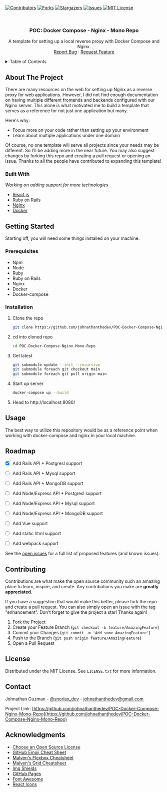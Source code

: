 <div id="top"></div>
<!--
*** Thanks for checking out the Best-README-Template. If you have a suggestion
*** that would make this better, please fork the repo and create a pull request
*** or simply open an issue with the tag "enhancement".
*** Don't forget to give the project a star!
*** Thanks again! Now go create something AMAZING! :D
-->



<!-- PROJECT SHIELDS -->
<!--
*** I'm using markdown "reference style" links for readability.
*** Reference links are enclosed in brackets [ ] instead of parentheses ( ).
*** See the bottom of this document for the declaration of the reference variables
*** for contributors-url, forks-url, etc. This is an optional, concise syntax you may use.
*** https://www.markdownguide.org/basic-syntax/#reference-style-links
-->
[![Contributors][contributors-shield]][contributors-url]
[![Forks][forks-shield]][forks-url]
[![Stargazers][stars-shield]][stars-url]
[![Issues][issues-shield]][issues-url]
[![MIT License][license-shield]][license-url]


<!-- PROJECT LOGO -->
<br />
<div align="center">
<!--   <a href="https://github.com/othneildrew/Best-README-Template">
    <img src="images/logo.png" alt="Logo" width="80" height="80">
  </a> -->

  <h3 align="center">POC: Docker Compose - Nginx - Mono Repo</h3>

  <p align="center">
    A template for setting up a local reverse proxy with Docker Compose and Nginx.
    <br />
    <a href="https://github.com/johnathanthedev/POC-Docker-Compose-Nginx-Mono-Repo/issues">Report Bug</a>
    ·
    <a href="https://github.com/johnathanthedev/POC-Docker-Compose-Nginx-Mono-Repo/issues">Request Feature</a>
  </p>
</div>



<!-- TABLE OF CONTENTS -->
<details>
  <summary>Table of Contents</summary>
  <ol>
    <li>
      <a href="#about-the-project">About The Project</a>
      <ul>
        <li><a href="#built-with">Built With</a></li>
      </ul>
    </li>
    <li>
      <a href="#getting-started">Getting Started</a>
      <ul>
        <li><a href="#prerequisites">Prerequisites</a></li>
        <li><a href="#installation">Installation</a></li>
      </ul>
    </li>
    <li><a href="#usage">Usage</a></li>
    <li><a href="#roadmap">Roadmap</a></li>
    <li><a href="#contributing">Contributing</a></li>
    <li><a href="#license">License</a></li>
    <li><a href="#contact">Contact</a></li>
    <li><a href="#acknowledgments">Acknowledgments</a></li>
  </ol>
</details>



<!-- ABOUT THE PROJECT -->
## About The Project

<!-- [![Product Name Screen Shot][product-screenshot]](https://example.com) -->

There are many resources on the web for setting up Nginx as a reverse proxy for web applications. However, I did not find enough documentation on having multiple different frontends and backends configured with our Nginx server. This alone is what motivated me to build a template that serves as a reference for not just one application but many.

Here's why:
* Focus more on your code rather than setting up your environment
* Learn about multiple applications under one domain 

Of course, no one template will serve all projects since your needs may be different. So I'll be adding more in the near future. You may also suggest changes by forking this repo and creating a pull request or opening an issue. Thanks to all the people have contributed to expanding this template!

### Built With

*Working on adding support for more technologies*

* [React.js](https://reactjs.org/)
* [Ruby on Rails](https://rubyonrails.org/)
* [Nginx](https://www.nginx.com/)
* [Docker](https://www.docker.com/)

<!-- GETTING STARTED -->
## Getting Started

Starting off, you will need some things installed on your machine.

### Prerequisites

* Npm
* Node
* Ruby
* Ruby on Rails
* Nginx
* Docker
* Docker-compose

### Installation

1. Clone the repo
   ```sh
   git clone https://github.com/johnathanthedev/POC-Docker-Compose-Nginx-Mono-Repo.git
   ```
   
2. cd into cloned repo
   ```sh
   cd POC-Docker-Compose-Nginx-Mono-Repo
   ```
   
3. Get latest
   ```sh
   git submodule update --init --recursive
   git submodule foreach git checkout main
   git submodule foreach git pull origin main
   ```
   
4. Start up server
    ```sh
    docker-compose up --build
    ```
    
5. Head to http://localhost:8080/
   
<!-- USAGE EXAMPLES -->
## Usage

The best way to utilize this repository would be as a reference point when working with docker-compose and nginx in your local machine.

<!-- ROADMAP -->
## Roadmap

- [x] Add Rails API + Postgresl support
- [ ] Add Rails API + Mysql support
- [ ] Add Rails API + MongoDB support
- [ ] Add Node/Express API + Postgresl support
- [ ] Add Node/Express API + Mysql support
- [ ] Add Node/Express API + MongoDB support
- [ ] Add Vue support
- [ ] Add static html support
- [ ] Add webpack support


See the [open issues](https://github.com/johnathanthedev/POC-Docker-Compose-Nginx-Mono-Repo/issues) for a full list of proposed features (and known issues).

<!-- CONTRIBUTING -->
## Contributing

Contributions are what make the open source community such an amazing place to learn, inspire, and create. Any contributions you make are **greatly appreciated**.

If you have a suggestion that would make this better, please fork the repo and create a pull request. You can also simply open an issue with the tag "enhancement".
Don't forget to give the project a star! Thanks again!

1. Fork the Project
2. Create your Feature Branch (`git checkout -b feature/AmazingFeature`)
3. Commit your Changes (`git commit -m 'Add some AmazingFeature'`)
4. Push to the Branch (`git push origin feature/AmazingFeature`)
5. Open a Pull Request

<!-- LICENSE -->
## License

Distributed under the MIT License. See `LICENSE.txt` for more information.

<!-- CONTACT -->
## Contact

Johnathan Guzman - [@snorlax_dev](https://twitter.com/snorlax_dev) - johnathanthedev@gmail.com

Project Link: [https://github.com/johnathanthedev/POC-Docker-Compose-Nginx-Mono-Repo](https://github.com/johnathanthedev/POC-Docker-Compose-Nginx-Mono-Repo)

<!-- ACKNOWLEDGMENTS -->
## Acknowledgments

* [Choose an Open Source License](https://choosealicense.com)
* [GitHub Emoji Cheat Sheet](https://www.webpagefx.com/tools/emoji-cheat-sheet)
* [Malven's Flexbox Cheatsheet](https://flexbox.malven.co/)
* [Malven's Grid Cheatsheet](https://grid.malven.co/)
* [Img Shields](https://shields.io)
* [GitHub Pages](https://pages.github.com)
* [Font Awesome](https://fontawesome.com)
* [React Icons](https://react-icons.github.io/react-icons/search)

<!-- MARKDOWN LINKS & IMAGES -->
<!-- https://www.markdownguide.org/basic-syntax/#reference-style-links -->
[contributors-shield]: https://img.shields.io/github/contributors/johnathanthedev/POC-Docker-Compose-Nginx-Mono-Repo.svg?style=for-the-badge
[contributors-url]: https://github.com/johnathanthedev/POC-Docker-Compose-Nginx-Mono-Repo/graphs/contributors
[forks-shield]: https://img.shields.io/github/forks/johnathanthedev/POC-Docker-Compose-Nginx-Mono-Repo.svg?style=for-the-badge
[forks-url]: https://github.com/johnathanthedev/POC-Docker-Compose-Nginx-Mono-Repo/network/members
[stars-shield]: https://img.shields.io/github/stars/johnathanthedev/POC-Docker-Compose-Nginx-Mono-Repo.svg?style=for-the-badge
[stars-url]: https://github.com/johnathanthedev/POC-Docker-Compose-Nginx-Mono-Repo/stargazers
[issues-shield]: https://img.shields.io/github/issues/johnathanthedev/POC-Docker-Compose-Nginx-Mono-Repo.svg?style=for-the-badge
[issues-url]: https://github.com/johnathanthedev/POC-Docker-Compose-Nginx-Mono-Repo/issues
[license-shield]: https://img.shields.io/github/license/johnathanthedev/POC-Docker-Compose-Nginx-Mono-Repo.svg?style=for-the-badge
[license-url]: https://github.com/johnathanthedev/POC-Docker-Compose-Nginx-Mono-Repo/blob/main/LICENSE.txt
[linkedin-shield]: https://img.shields.io/badge/-LinkedIn-black.svg?style=for-the-badge&logo=linkedin&colorB=555
[linkedin-url]: https://linkedin.com/in/johnathan-guzman
[product-screenshot]: images/screenshot.png
